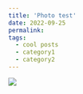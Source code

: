 ```yaml
---
title: 'Photo test'
date: 2022-09-25
permalink: 
tags:
  - cool posts
  - category1
  - category2
---
```


![](BrooklynBridgePark.png)

